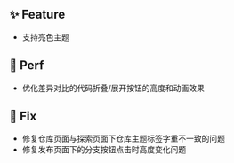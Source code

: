 ## ✨ Feature

- 支持亮色主题

## 🎈 Perf

- 优化差异对比的代码折叠/展开按钮的高度和动画效果

## 🐞 Fix

- 修复仓库页面与探索页面下仓库主题标签字重不一致的问题
- 修复发布页面下的分支按钮点击时高度变化问题